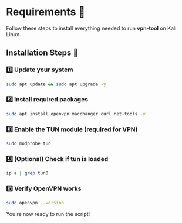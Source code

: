 # Requirements 🧰

Follow these steps to install everything needed to run **vpn-tool** on Kali Linux.

## Installation Steps 🧩

### 1️⃣ Update your system
```bash
sudo apt update && sudo apt upgrade -y
```

### 2️⃣ Install required packages
```bash
sudo apt install openvpn macchanger curl net-tools -y
```

### 3️⃣ Enable the TUN module (required for VPN)
```bash
sudo modprobe tun
```

### 4️⃣ (Optional) Check if tun is loaded
```bash
ip a | grep tun0
```

### 5️⃣ Verify OpenVPN works
```bash
sudo openvpn --version
```

You’re now ready to run the script!
